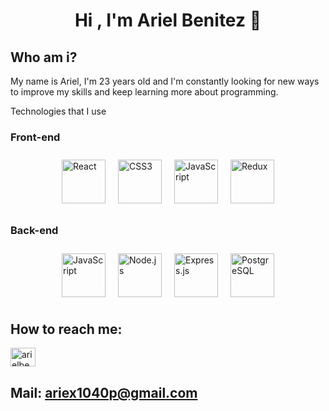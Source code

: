 <h1 align="center">Hi , I'm Ariel Benitez 👋</h1>

## Who am i? 

My name is Ariel, I'm 23 years old and I'm constantly looking for new ways to improve my skills and keep learning more about programming.

Technologies that I use

### Front-end  
 
<div style="display: flex; justify-content: center; align-items: center;">
  <a href="https://reactjs.org/" target="_blank"><img style="margin: 10px;" src="https://profilinator.rishav.dev/skills-assets/react-original-wordmark.svg" alt="React" height="70" /></a>
  <a href="https://www.w3schools.com/css/" target="_blank"><img style="margin: 10px;" src="https://profilinator.rishav.dev/skills-assets/css3-original-wordmark.svg" alt="CSS3" height="70" /></a>
  <a href="https://www.javascript.com/" target="_blank"><img style="margin: 10px;" src="https://profilinator.rishav.dev/skills-assets/javascript-original.svg" alt="JavaScript" height="70" /></a>
  <a href="https://redux.js.org/" target="_blank"><img style="margin: 10px;" src="https://profilinator.rishav.dev/skills-assets/redux-original.svg" alt="Redux" height="70" /></a>
</div>

### Back-end   
<div style="display: flex; justify-content: center; align-items: center;">
  <a href="https://www.javascript.com/" target="_blank"><img style="margin: 10px;" src="https://profilinator.rishav.dev/skills-assets/javascript-original.svg" alt="JavaScript" height="70" /></a>
  <a href="https://nodejs.org/" target="_blank"><img style="margin: 10px;" src="https://profilinator.rishav.dev/skills-assets/nodejs-original-wordmark.svg" alt="Node.js" height="70" /></a>
  <a href="https://expressjs.com/" target="_blank"><img style="margin: 10px;" src="https://profilinator.rishav.dev/skills-assets/express-original-wordmark.svg" alt="Express.js" height="70" /></a>
  <a href="https://www.postgresql.org/" target="_blank"><img style="margin: 10px;" src="https://profilinator.rishav.dev/skills-assets/postgresql-original-wordmark.svg" alt="PostgreSQL" height="70" /></a>
</div>


## How to reach me: 

<p align="left">
<a href="https://www.linkedin.com/in/arielbenitez49916" target="blank"><img align="center" src="https://raw.githubusercontent.com/rahuldkjain/github-profile-readme-generator/master/src/images/icons/Social/linked-in-alt.svg" alt="arielbenitez49916 " height="30" width="40" /></a>
</p>

## Mail: **ariex1040p@gmail.com**
